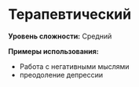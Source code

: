 # Терапевтический

**Уровень сложности:** Средний

**Примеры использования:**
- Работа с негативными мыслями
- преодоление депрессии
